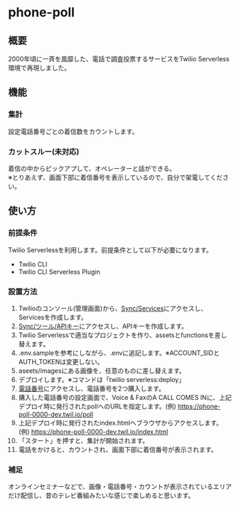 # phone-poll

## 概要
2000年頃に一斉を風靡した、電話で調査投票するサービスをTwilio Serverless環境で再現しました。

## 機能
### 集計
設定電話番号ごとの着信数をカウントします。

### カットスルー(未対応)
着信の中からピックアプして、オペレーターと話ができる。  
※とりあえず、画面下部に着信番号を表示しているので、自分で架電してください。

## 使い方
### 前提条件
Twilio Serverlessを利用します。前提条件として以下が必要になります。
- Twilio CLI 
- Twilio CLI Serverless Plugin

### 設置方法
1. Twilioのコンソール(管理画面)から、[Sync/Services](https://jp.twilio.com/console/sync/services)にアクセスし、Servicesを作成します。
1. [Sync/ツール/APIキー](https://jp.twilio.com/console/sync/project/api-keys)にアクセスし、APIキーを作成します。
1. Twilio Serverlessで適当なプロジェクトを作り、assetsとfunctionsを差し替えます。
1. .env.sampleを参考にしながら、.envに追記します。※ACCOUNT_SIDとAUTH_TOKENは変更しない。
1. aseets/imagesにある画像を、任意のものに差し替えます。
1. デプロイします。※コマンドは「twilio serverless:deploy」
1. [電話番号](https://jp.twilio.com/console/phone-numbers/search)にアクセスし、電話番号を2つ購入します。
1. 購入した電話番号の設定画面で、Voice & FaxのA CALL COMES INに、上記デプロイ時に発行されたpollへのURLを指定します。(例) https://phone-poll-0000-dev.twil.io/poll 
1. 上記デプロイ時に発行されたindex.htmlへブラウザからアクセスします。(例) https://phone-poll-0000-dev.twil.io/index.html
1. 「スタート」を押すと、集計が開始されます。
1. 電話をかけると、カウントされ、画面下部に着信番号が表示されます。

### 補足
オンラインセミナーなどで、画像・電話番号・カウントが表示されているエリアだけ配信し、昔のテレビ番組みたいな感じで楽しめると思います。
